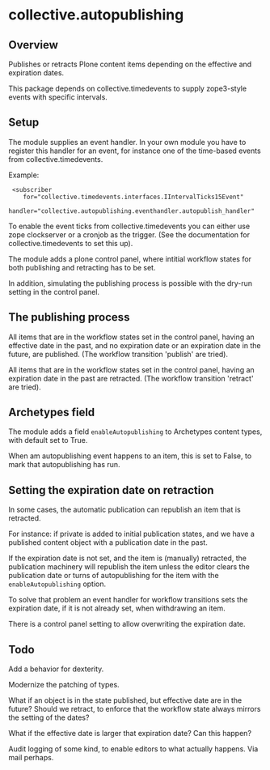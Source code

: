 # collective.autopublishing

## Overview

Publishes or retracts Plone content items depending on the effective and expiration dates.

This package depends on collective.timedevents to supply zope3-style events with specific intervals.

## Setup

The module supplies an event handler. In your own module you have to register this handler for an event, for instance one of the time-based events from collective.timedevents.

Example:

     <subscriber
        for="collective.timedevents.interfaces.IIntervalTicks15Event"
        handler="collective.autopublishing.eventhandler.autopublish_handler"

To enable the event ticks from collective.timedevents you can either use zope clockserver or a cronjob as the trigger. (See the documentation for collective.timedevents to set this up).

The module adds a plone control panel, where intitial workflow states for both publishing and retracting has to be set.

In addition, simulating the publishing process is possible with the dry-run setting in the control panel.

## The publishing process

All items that are in the workflow states set in the control panel, having an effective date in the past, and no expiration date or an expiration date in the future, are published. (The workflow transition 'publish' are tried).

All items that are in the workflow states set in the control panel, having an expiration date in the past are retracted. (The workflow transition 'retract' are tried).

## Archetypes field

The module adds a field `enableAutopublishing` to Archetypes content types, with default set to True.

When am autopublishing event happens to an item, this is set to False, to mark that autopublishing has run.

## Setting the expiration date on retraction

In some cases, the automatic publication can republish an item that is retracted.

For instance: if private is added to initial publication states, and we have a published content object with a publication date in the past.

If the expiration date is not set, and the item is (manually) retracted, the publication machinery will republish the item unless the editor clears the publication date or turns of autopublishing for the item with the `enableAutopublishing` option.

To solve that problem an event handler for workflow transitions sets the expiration date, if it is not already set, when withdrawing an item.

There is a control panel setting to allow overwriting the expiration date.

## Todo

Add a behavior for dexterity.

Modernize the patching of types.

What if an object is in the state published, but effective date are in the future? Should we retract, to enforce that the workflow state always mirrors the setting of the dates?

What if the effective date is larger that expiration date? Can this happen?

Audit logging of some kind, to enable editors to what actually happens. Via mail perhaps.

